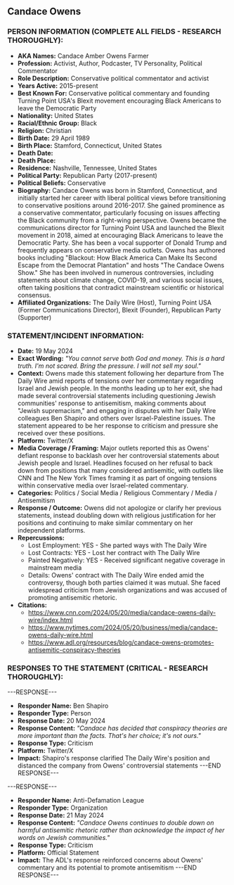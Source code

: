 ## Candace Owens

### PERSON INFORMATION (COMPLETE ALL FIELDS - RESEARCH THOROUGHLY):

- **AKA Names:** Candace Amber Owens Farmer
- **Profession:** Activist, Author, Podcaster, TV Personality, Political Commentator
- **Role Description:** Conservative political commentator and activist
- **Years Active:** 2015-present
- **Best Known For:** Conservative political commentary and founding Turning Point USA's Blexit movement encouraging Black Americans to leave the Democratic Party
- **Nationality:** United States
- **Racial/Ethnic Group:** Black
- **Religion:** Christian
- **Birth Date:** 29 April 1989
- **Birth Place:** Stamford, Connecticut, United States
- **Death Date:** 
- **Death Place:** 
- **Residence:** Nashville, Tennessee, United States
- **Political Party:** Republican Party (2017-present)
- **Political Beliefs:** Conservative
- **Biography:** Candace Owens was born in Stamford, Connecticut, and initially started her career with liberal political views before transitioning to conservative positions around 2016-2017. She gained prominence as a conservative commentator, particularly focusing on issues affecting the Black community from a right-wing perspective. Owens became the communications director for Turning Point USA and launched the Blexit movement in 2018, aimed at encouraging Black Americans to leave the Democratic Party. She has been a vocal supporter of Donald Trump and frequently appears on conservative media outlets. Owens has authored books including "Blackout: How Black America Can Make Its Second Escape from the Democrat Plantation" and hosts "The Candace Owens Show." She has been involved in numerous controversies, including statements about climate change, COVID-19, and various social issues, often taking positions that contradict mainstream scientific or historical consensus.
- **Affiliated Organizations:** The Daily Wire (Host), Turning Point USA (Former Communications Director), Blexit (Founder), Republican Party (Supporter)

### STATEMENT/INCIDENT INFORMATION:
- **Date:** 19 May 2024
- **Exact Wording:** *"You cannot serve both God and money. This is a hard truth. I'm not scared. Bring the pressure. I will not sell my soul."*
- **Context:** Owens made this statement following her departure from The Daily Wire amid reports of tensions over her commentary regarding Israel and Jewish people. In the months leading up to her exit, she had made several controversial statements including questioning Jewish communities' response to antisemitism, making comments about "Jewish supremacism," and engaging in disputes with her Daily Wire colleagues Ben Shapiro and others over Israel-Palestine issues. The statement appeared to be her response to criticism and pressure she received over these positions.
- **Platform:** Twitter/X
- **Media Coverage / Framing:** Major outlets reported this as Owens' defiant response to backlash over her controversial statements about Jewish people and Israel. Headlines focused on her refusal to back down from positions that many considered antisemitic, with outlets like CNN and The New York Times framing it as part of ongoing tensions within conservative media over Israel-related commentary.
- **Categories:** Politics / Social Media / Religious Commentary / Media / Antisemitism
- **Response / Outcome:** Owens did not apologize or clarify her previous statements, instead doubling down with religious justification for her positions and continuing to make similar commentary on her independent platforms.
- **Repercussions:** 
  - Lost Employment: YES - She parted ways with The Daily Wire
  - Lost Contracts: YES - Lost her contract with The Daily Wire
  - Painted Negatively: YES - Received significant negative coverage in mainstream media
  - Details: Owens' contract with The Daily Wire ended amid the controversy, though both parties claimed it was mutual. She faced widespread criticism from Jewish organizations and was accused of promoting antisemitic rhetoric.
- **Citations:** 
  - https://www.cnn.com/2024/05/20/media/candace-owens-daily-wire/index.html
  - https://www.nytimes.com/2024/05/20/business/media/candace-owens-daily-wire.html
  - https://www.adl.org/resources/blog/candace-owens-promotes-antisemitic-conspiracy-theories

### RESPONSES TO THE STATEMENT (CRITICAL - RESEARCH THOROUGHLY):

---RESPONSE---
- **Responder Name:** Ben Shapiro
- **Responder Type:** Person
- **Response Date:** 20 May 2024
- **Response Content:** *"Candace has decided that conspiracy theories are more important than the facts. That's her choice; it's not ours."*
- **Response Type:** Criticism
- **Platform:** Twitter/X
- **Impact:** Shapiro's response clarified The Daily Wire's position and distanced the company from Owens' controversial statements
---END RESPONSE---

---RESPONSE---
- **Responder Name:** Anti-Defamation League
- **Responder Type:** Organization
- **Response Date:** 21 May 2024
- **Response Content:** *"Candace Owens continues to double down on harmful antisemitic rhetoric rather than acknowledge the impact of her words on Jewish communities."*
- **Response Type:** Criticism
- **Platform:** Official Statement
- **Impact:** The ADL's response reinforced concerns about Owens' commentary and its potential to promote antisemitism
---END RESPONSE---